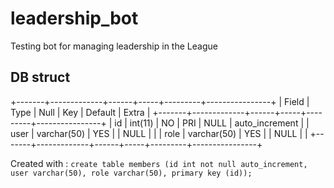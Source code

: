 # leadership_bot
Testing bot for managing leadership in the League

## DB struct
+-------+-------------+------+-----+---------+----------------+
| Field | Type        | Null | Key | Default | Extra          |
+-------+-------------+------+-----+---------+----------------+
| id    | int(11)     | NO   | PRI | NULL    | auto_increment |
| user  | varchar(50) | YES  |     | NULL    |                |
| role  | varchar(50) | YES  |     | NULL    |                |
+-------+-------------+------+-----+---------+----------------+

Created with : `create table members (id int not null auto_increment, user varchar(50), role varchar(50), primary key (id));`
